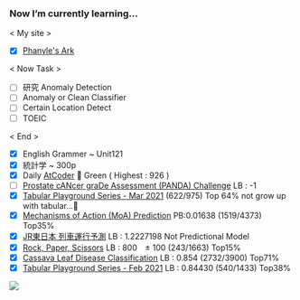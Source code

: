 ### Now I’m currently learning...
< My site >
- [x] [Phanyle's Ark](https://noknowledgegg.pythonanywhere.com/)

< Now Task >
- [ ] 研究 Anomaly Detection
- [ ] Anomaly or Clean Classifier
- [ ] Certain Location Detect
- [ ] TOEIC

< End >
- [x] English Grammer ~ Unit121
- [x] 統計学 ~ 300p
- [x] Daily [AtCoder](https://kenkoooo.com/atcoder/#/user/NoKnowledgeGG) 🤔 Green ( Highest : 926 )
- [ ] [Prostate cANcer graDe Assessment (PANDA) Challenge](https://www.kaggle.com/c/prostate-cancer-grade-assessment/) LB : -1
- [x] [Tabular Playground Series - Mar 2021](https://www.kaggle.com/c/tabular-playground-series-mar-2021) (622/975) Top 64% not grow up with tabular...🤔
- [x] [Mechanisms of Action (MoA) Prediction](https://www.kaggle.com/c/lish-moa/) PB:0.01638 (1519/4373) Top35%
- [x] [JR東日本 列車運行予測](https://signate.jp/competitions/363/leaderboard) LB : 1.2227198 Not Predictional Model
- [x] [Rock, Paper, Scissors](https://www.kaggle.com/c/rock-paper-scissors/) LB : 800　± 100 (243/1663) Top15%
- [x] [Cassava Leaf Disease Classification](https://www.kaggle.com/c/cassava-leaf-disease-classification/) LB : 0.854 (2732/3900) Top71%
- [x] [Tabular Playground Series - Feb 2021](https://www.kaggle.com/c/tabular-playground-series-feb-2021/) LB : 0.84430 (540/1433) Top38%

[![](https://raw.githubusercontent.com/anko191/anko191/main/profile-summary-card-output/dracula/0-profile-details.svg)](https://github.com/vn7n24fzkq/github-profile-summary-cards)





<!--
**anko191/anko191** is a ✨ _special_ ✨ repository because its `README.md` (this file) appears on your GitHub profile.

Here are some ideas to get you started:

- 🔭 I’m currently working on ...
- 🌱 I’m currently learning ...
- 👯 I’m looking to collaborate on ...
- 🤔 I’m looking for help with ...
- 💬 Ask me about ...
- 📫 How to reach me: ...
- 😄 Pronouns: ...
- ⚡ Fun fact: ...
-->
